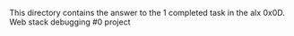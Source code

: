 This directory contains the answer to the 1 completed task in the alx 0x0D. Web stack debugging #0 project
